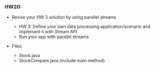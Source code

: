 ### HW20:

* Revise your HW 3 solution by using parallel streams
    * HW 3: Define your own data processing application/scenario and implement it with Stream API
    * Run your app with parallel streams

* Files:
    * Stock.java
    * StockCompare.java (include main method)